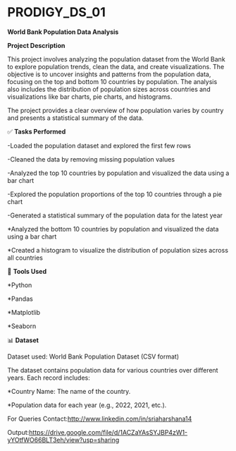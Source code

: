 # PRODIGY_DS_01
**World Bank Population Data Analysis**

**Project Description**

This project involves analyzing the population dataset from the World Bank to explore population trends, clean the data, and create visualizations. The objective is to uncover insights and patterns from the population data, focusing on the top and bottom 10 countries by population. The analysis also includes the distribution of population sizes across countries and visualizations like bar charts, pie charts, and histograms.

The project provides a clear overview of how population varies by country and presents a statistical summary of the data.

✅ **Tasks Performed**
  
-Loaded the population dataset and explored the first few rows
  
-Cleaned the data by removing missing population values
  
-Analyzed the top 10 countries by population and visualized the data using a bar chart
  
-Explored the population proportions of the top 10 countries through a pie chart
  
-Generated a statistical summary of the population data for the latest year
  
*Analyzed the bottom 10 countries by population and visualized the data using a bar chart
  
*Created a histogram to visualize the distribution of population sizes across all countries

🧰 **Tools Used**
  
*Python
  
*Pandas
  
*Matplotlib
  
*Seaborn

📊 **Dataset**

Dataset used: World Bank Population Dataset (CSV format)

The dataset contains population data for various countries over different years. Each record includes:

  
*Country Name: The name of the country.
 
*Population data for each year (e.g., 2022, 2021, etc.).

For Queries Contact:http://www.linkedin.com/in/sriaharshana14

Output:https://drive.google.com/file/d/1ACZaYAsSYJBP4zW1-yYOtfWO66BLT3eh/view?usp=sharing
